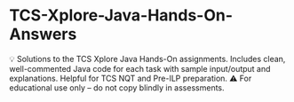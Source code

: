 # TCS-Xplore-Java-Hands-On-Answers
💡 Solutions to the TCS Xplore Java Hands-On assignments. Includes clean, well-commented Java code for each task with sample input/output and explanations. Helpful for TCS NQT and Pre-ILP preparation. ⚠️ For educational use only – do not copy blindly in assessments.
